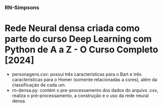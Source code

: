### RN-Simpsons

# Rede Neural densa criada como parte do curso Deep Learning com Python de A a Z - O Curso Completo [2024]

- personagens.csv: possui três características para o Bart e três características para o Homer (somente relacionadas a cores), além da classificação de cada um.
- rn-densa.py: contém o pre-processamento dos dados do arquivo .csv, realiza o pré-processamento, a construção e o uso da rede neural densa.
